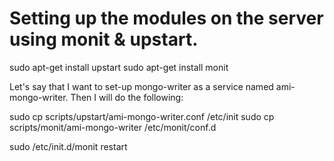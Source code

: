 Setting up the modules on the server using monit & upstart.
===========================================================

sudo apt-get install upstart
sudo apt-get install monit

Let's say that I want to set-up mongo-writer as a service named ami-mongo-writer. Then I will do the following:

sudo cp scripts/upstart/ami-mongo-writer.conf /etc/init
sudo cp scripts/monit/ami-mongo-writer /etc/monit/conf.d

sudo /etc/init.d/monit restart
